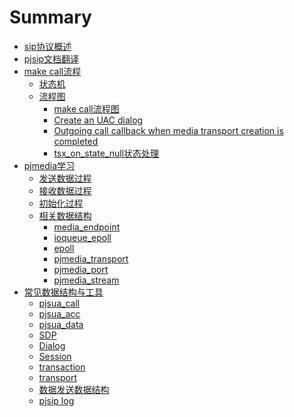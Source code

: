 # Summary

- [sip协议概述](./SIP.md)
- [pjsip文档翻译](./pjsip_doc.md)
- [make call流程]()
    - [状态机](./State.md)
    - [流程图]()
        - [make call流程图](html/make_call.html)
        - [Create an UAC dialog](html/pjsip_dlg_create_uac.html)
        - [Outgoing call callback when media transport creation is completed](html/on_make_call_med_tp_complete.html)
        - [tsx_on_state_null状态处理](html/tsx_on_state_null.html)
- [pjmedia学习]()
    - [发送数据过程](./发送数据全流程.md)
    - [接收数据过程](./数据全流程.md)
    - [初始化过程](./全流程思考.md)
    - [相关数据结构]()
        - [media_endpoint](./pjmedia.md)
        - [ioqueue_epoll](./ioqueue_epoll.md)
        - [epoll](./epoll学习.md)
        - [pjmedia_transport](pjmedia_transport.md)
        - [pjmedia_port](./Port.md)
        - [pjmedia_stream](./Stream.md)
- [常见数据结构与工具]()
    - [pjsua_call](./pjsua_call.md)
    - [pjsua_acc](./pjsua_acc.md)
    - [pjsua_data](./pjsua_data.md)
    - [SDP](./SDP.md)
    - [Dialog](./Dialog.md)
    - [Session](./Session.md)
    - [transaction](./transaction.md)
    - [transport](./transport.md)
    - [数据发送数据结构](./sendData.md)
    - [pjsip log](./PJSIP_log.md)
